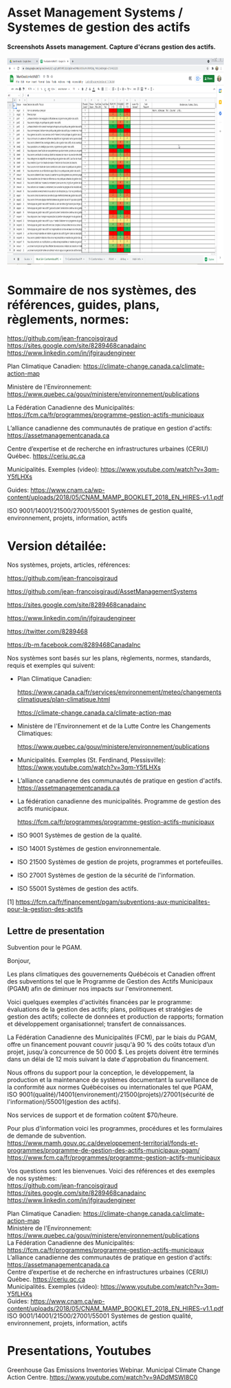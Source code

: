 # Asset Management Systems / Systemes de gestion des actifs

#### Screenshots Assets management. Capture d'écrans gestion des actifs. 
<img src="1-AM-municipal.png" width="640" height="480">

# Sommaire de nos systèmes, des références, guides, plans, règlements, normes: 
  
https://github.com/jean-francoisgiraud    https://sites.google.com/site/8289468canadainc   https://www.linkedin.com/in/jfgiraudengineer  

Plan Climatique Canadien:  https://climate-change.canada.ca/climate-action-map  

Ministère de l'Environnement:  https://www.quebec.ca/gouv/ministere/environnement/publications  

La Fédération Canadienne des Municipalités:  https://fcm.ca/fr/programmes/programme-gestion-actifs-municipaux  

L’alliance canadienne des communautés de pratique en gestion d'actifs: https://assetmanagementcanada.ca  

Centre d’expertise et de recherche en infrastructures urbaines (CERIU) Québec. https://ceriu.qc.ca  

Municipalités. Exemples (video):  https://www.youtube.com/watch?v=3qm-Y5fLHXs  

Guides:  https://www.cnam.ca/wp-content/uploads/2018/05/CNAM_MAMP_BOOKLET_2018_EN_HIRES-v1.1.pdf   

ISO 9001/14001/21500/27001/55001 Systèmes de gestion qualité, environnement, projets, information, actifs  

# Version détailée:  

Nos systèmes, projets, articles, références:  

https://github.com/jean-francoisgiraud  

https://github.com/jean-francoisgiraud/AssetManagementSystems  

https://sites.google.com/site/8289468canadainc  

https://www.linkedin.com/in/jfgiraudengineer  

https://twitter.com/8289468  

https://b-m.facebook.com/8289468CanadaInc  
 

Nos systèmes sont basés sur les plans, règlements, normes, standards, requis et exemples qui suivent:  

- Plan Climatique Canadien:  

   https://www.canada.ca/fr/services/environnement/meteo/changementsclimatiques/plan-climatique.html  

   https://climate-change.canada.ca/climate-action-map  

- Ministère de l'Environnement et de la Lutte Contre les Changements Climatiques:  

   https://www.quebec.ca/gouv/ministere/environnement/publications  

- Municipalités. Exemples (St. Ferdinand, Plessisville): https://www.youtube.com/watch?v=3qm-Y5fLHXs  

- L’alliance canadienne des communautés de pratique en gestion d'actifs. https://assetmanagementcanada.ca  

- La fédération canadienne des municipalités. Programme de gestion des actifs municipaux.  

   https://fcm.ca/fr/programmes/programme-gestion-actifs-municipaux  

- ISO 9001	Systèmes de gestion de la qualité.  

- ISO 14001	Systèmes de gestion environnementale.  

- ISO 21500	Systèmes de gestion de projets, programmes et portefeuilles.  

- ISO 27001	Systèmes de gestion de la sécurité de l'information.  

- ISO 55001	Systèmes de gestion des actifs.  

 
[1] https://fcm.ca/fr/financement/pgam/subventions-aux-municipalites-pour-la-gestion-des-actifs  

 
## Lettre de presentation

Subvention pour le PGAM.  
 
Bonjour,  
 
Les plans climatiques des gouvernements Québécois et Canadien offrent des subventions tel que le Programme de Gestion des Actifs Municipaux (PGAM) afin de diminuer nos impacts sur l'environnement.  
 
Voici quelques exemples d'activités financées par le programme: évaluations de la gestion des actifs;
plans, politiques et stratégies de gestion des actifs; collecte de données et production de rapports;
formation et développement organisationnel; transfert de connaissances.  
 
La Fédération Canadienne des Municipalités (FCM), par le biais du PGAM, offre un financement pouvant couvrir jusqu'à 90 %  des coûts totaux d’un projet, jusqu'à concurrence de 50 000 $. Les projets doivent être terminés dans un délai de 12 mois suivant la date d'approbation du financement.  
 
Nous offrons du support pour la conception, le développement, la production et la maintenance de systèmes documentant la surveillance de la conformité aux normes Québécoises ou internationales tel que PGAM, ISO 9001(qualité)/14001(environement)/21500(projets)/27001(sécurité de l'information)/55001(gestion des actifs).    
 
Nos services de support et de formation coûtent $70/heure.  
  
Pour plus d'information voici les programmes, procédures et les formulaires de demande de subvention.  
https://www.mamh.gouv.qc.ca/developpement-territorial/fonds-et-programmes/programme-de-gestion-des-actifs-municipaux-pgam/  
https://www.fcm.ca/fr/programmes/programme-gestion-actifs-municipaux  
 
Vos questions sont les bienvenues. Voici des références et des exemples de nos systèmes:  
https://github.com/jean-francoisgiraud    https://sites.google.com/site/8289468canadainc   https://www.linkedin.com/in/jfgiraudengineer    


 
Plan Climatique Canadien:  https://climate-change.canada.ca/climate-action-map  
Ministère de l'Environnement:  https://www.quebec.ca/gouv/ministere/environnement/publications  
La Fédération Canadienne des Municipalités:  https://fcm.ca/fr/programmes/programme-gestion-actifs-municipaux  
L’alliance canadienne des communautés de pratique en gestion d'actifs: https://assetmanagementcanada.ca  
Centre d’expertise et de recherche en infrastructures urbaines (CERIU) Québec. https://ceriu.qc.ca  
Municipalités. Exemples (video):  https://www.youtube.com/watch?v=3qm-Y5fLHXs  
Guides:  https://www.cnam.ca/wp-content/uploads/2018/05/CNAM_MAMP_BOOKLET_2018_EN_HIRES-v1.1.pdf   
ISO 9001/14001/21500/27001/55001 Systèmes de gestion qualité, environnement, projets, information, actifs  
 
 
# Presentations, Youtubes
Greenhouse Gas Emissions Inventories Webinar. Municipal Climate Change Action Centre. https://www.youtube.com/watch?v=9ADdMSWI8C0  


